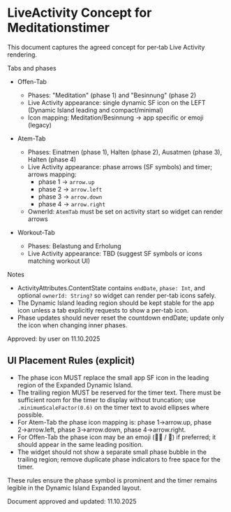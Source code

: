 # LiveActivity Concept for Meditationstimer

This document captures the agreed concept for per‑tab Live Activity rendering.

Tabs and phases

- Offen-Tab
  - Phases: "Meditation" (phase 1) and "Besinnung" (phase 2)
  - Live Activity appearance: single dynamic SF icon on the LEFT (Dynamic Island leading and compact/minimal)
  - Icon mapping: Meditation/Besinnung → app specific or emoji (legacy)

- Atem-Tab
  - Phases: Einatmen (phase 1), Halten (phase 2), Ausatmen (phase 3), Halten (phase 4)
  - Live Activity appearance: phase arrows (SF symbols) and timer; arrows mapping:
    - phase 1 → `arrow.up`
    - phase 2 → `arrow.left`
    - phase 3 → `arrow.down`
    - phase 4 → `arrow.right`
  - OwnerId: `AtemTab` must be set on activity start so widget can render arrows

- Workout-Tab
  - Phases: Belastung and Erholung
  - Live Activity appearance: TBD (suggest SF symbols or icons matching workout UI)

Notes

- ActivityAttributes.ContentState contains `endDate`, `phase: Int`, and optional `ownerId: String?` so widget can render per-tab icons safely.
- The Dynamic Island leading region should be kept stable for the app icon unless a tab explicitly requests to show a per-tab icon.
- Phase updates should never reset the countdown endDate; update only the icon when changing inner phases.

Approved: by user on 11.10.2025

## UI Placement Rules (explicit)

- The phase icon MUST replace the small app SF icon in the leading region of the Expanded Dynamic Island.
- The trailing region MUST be reserved for the timer text. There must be sufficient room for the timer to display without truncation; use `.minimumScaleFactor(0.6)` on the timer text to avoid ellipses where possible.
- For Atem-Tab the phase icon mapping is: phase 1→arrow.up, phase 2→arrow.left, phase 3→arrow.down, phase 4→arrow.right.
- For Offen-Tab the phase icon may be an emoji (🧘‍♂️ / 🍃) if preferred; it should appear in the same leading position.
- The widget should not show a separate small phase bubble in the trailing region; remove duplicate phase indicators to free space for the timer.

These rules ensure the phase symbol is prominent and the timer remains legible in the Dynamic Island Expanded layout.

Document approved and updated: 11.10.2025
